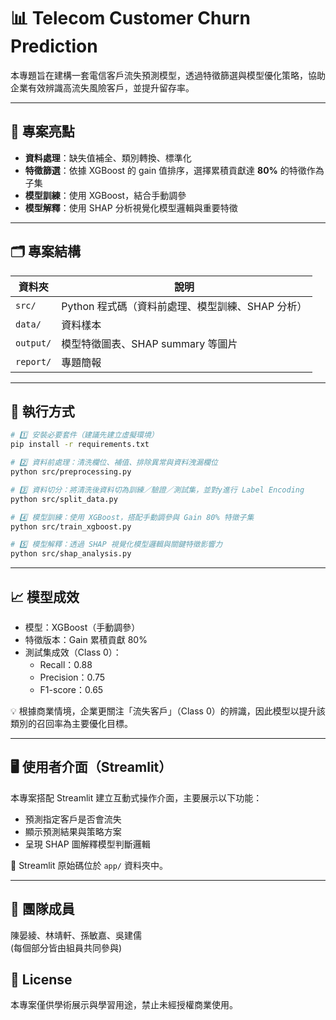 # 📊 Telecom Customer Churn Prediction

本專題旨在建構一套電信客戶流失預測模型，透過特徵篩選與模型優化策略，協助企業有效辨識高流失風險客戶，並提升留存率。

---

## 🧠 專案亮點
- **資料處理**：缺失值補全、類別轉換、標準化
- **特徵篩選**：依據 XGBoost 的 gain 值排序，選擇累積貢獻達 **80%** 的特徵作為子集
- **模型訓練**：使用 XGBoost，結合手動調參
- **模型解釋**：使用 SHAP 分析視覺化模型邏輯與重要特徵

---

## 🗂️ 專案結構
| 資料夾 | 說明 |
|--------|------|
| `src/` | Python 程式碼（資料前處理、模型訓練、SHAP 分析） |
| `data/` | 資料樣本 |
| `output/` | 模型特徵圖表、SHAP summary 等圖片 |
| `report/` | 專題簡報 |

---
## 🚀 執行方式
```bash
# 1️⃣ 安裝必要套件（建議先建立虛擬環境）
pip install -r requirements.txt

# 2️⃣ 資料前處理：清洗欄位、補值、排除異常與資料洩漏欄位
python src/preprocessing.py

# 3️⃣ 資料切分：將清洗後資料切為訓練／驗證／測試集，並對y進行 Label Encoding
python src/split_data.py

# 4️⃣ 模型訓練：使用 XGBoost，搭配手動調參與 Gain 80% 特徵子集
python src/train_xgboost.py

# 5️⃣ 模型解釋：透過 SHAP 視覺化模型邏輯與關鍵特徵影響力
python src/shap_analysis.py

```
---

## 📈 模型成效

- 模型：XGBoost（手動調參）
- 特徵版本：Gain 累積貢獻 80%
- 測試集成效（Class 0）：
  - Recall：0.88
  - Precision：0.75
  - F1-score：0.65

💡 根據商業情境，企業更關注「流失客戶」（Class 0）的辨識，因此模型以提升該類別的召回率為主要優化目標。

---

## 🖥️ 使用者介面（Streamlit）

本專案搭配 Streamlit 建立互動式操作介面，主要展示以下功能：

- 預測指定客戶是否會流失
- 顯示預測結果與策略方案
- 呈現 SHAP 圖解釋模型判斷邏輯

📁 Streamlit 原始碼位於 `app/` 資料夾中。

---

## 👥 團隊成員
陳晏綾、林靖軒、孫敏嘉、吳建儒    
(每個部分皆由組員共同參與)

## 📜 License
本專案僅供學術展示與學習用途，禁止未經授權商業使用。
